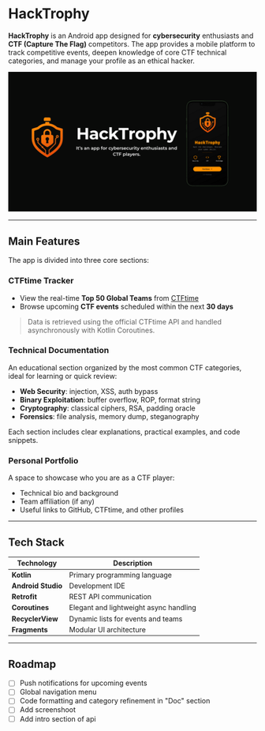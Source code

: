 # HackTrophy

**HackTrophy** is an Android app designed for **cybersecurity** enthusiasts and **CTF (Capture The Flag)** competitors.
The app provides a mobile platform to track competitive events, deepen knowledge of core CTF technical categories, and manage your profile as an ethical hacker.

![](./bg.png)

---

## Main Features

The app is divided into three core sections:

### CTFtime Tracker

* View the real-time **Top 50 Global Teams** from [CTFtime](https://ctftime.org)
* Browse upcoming **CTF events** scheduled within the next **30 days**

> Data is retrieved using the official CTFtime API and handled asynchronously with Kotlin Coroutines.

### Technical Documentation

An educational section organized by the most common CTF categories, ideal for learning or quick review:

* **Web Security**: injection, XSS, auth bypass
* **Binary Exploitation**: buffer overflow, ROP, format string
* **Cryptography**: classical ciphers, RSA, padding oracle
* **Forensics**: file analysis, memory dump, steganography

Each section includes clear explanations, practical examples, and code snippets.

### Personal Portfolio

A space to showcase who you are as a CTF player:

* Technical bio and background
* Team affiliation (if any)
* Useful links to GitHub, CTFtime, and other profiles

---

## Tech Stack

| Technology         | Description                            |
| ------------------ | -------------------------------------- |
| **Kotlin**         | Primary programming language           |
| **Android Studio** | Development IDE                        |
| **Retrofit**       | REST API communication                 |
| **Coroutines**     | Elegant and lightweight async handling |
| **RecyclerView**   | Dynamic lists for events and teams     |
| **Fragments**      | Modular UI architecture                |

---

## Roadmap

* [ ] Push notifications for upcoming events
* [ ] Global navigation menu
* [ ] Code formatting and category refinement in "Doc" section
* [ ] Add screenshoot
* [ ] Add intro section of api
